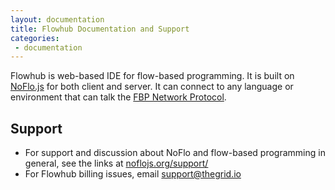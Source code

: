 ```yaml
---
layout: documentation
title: Flowhub Documentation and Support
categories:
 - documentation
---
```


Flowhub is web-based IDE for flow-based programming. It is built on [NoFlo.js](http://noflojs.org/) for both client and server. It can connect to any language or environment that can talk the [FBP Network Protocol](http://noflojs.org/documentation/protocol/).

## Support

* For support and discussion about NoFlo and flow-based programming in general, see the links at [noflojs.org/support/](http://noflojs.org/support/)
* For Flowhub billing issues, email [support@thegrid.io](mailto:support@thegrid.io)
